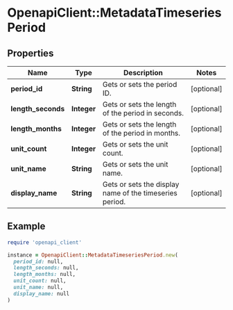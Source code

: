 # OpenapiClient::MetadataTimeseriesPeriod

## Properties

| Name | Type | Description | Notes |
| ---- | ---- | ----------- | ----- |
| **period_id** | **String** | Gets or sets the period ID. | [optional] |
| **length_seconds** | **Integer** | Gets or sets the length of the period in seconds. | [optional] |
| **length_months** | **Integer** | Gets or sets the length of the period in months. | [optional] |
| **unit_count** | **Integer** | Gets or sets the unit count. | [optional] |
| **unit_name** | **String** | Gets or sets the unit name. | [optional] |
| **display_name** | **String** | Gets or sets the display name of the timeseries period. | [optional] |

## Example

```ruby
require 'openapi_client'

instance = OpenapiClient::MetadataTimeseriesPeriod.new(
  period_id: null,
  length_seconds: null,
  length_months: null,
  unit_count: null,
  unit_name: null,
  display_name: null
)
```

